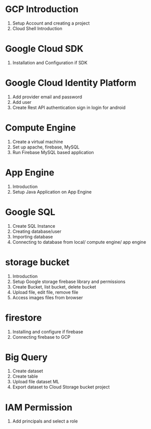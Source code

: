 # GCP Introduction
1. Setup Account and creating a project
2. Cloud Shell Introduction


# Google Cloud SDK
1. Installation and Configuration if SDK


# Google Cloud Identity Platform
1. Add provider email and password
2. Add user
3. Create Rest API authentication sign in login for android

# Compute Engine
1. Create a virtual machine
2. Set up apache, firebase, MySQL
3. Run Firebase MySQL based application

# App Engine
1. Introduction
2. Setup Java Application on App Engine

# Google SQL
1. Create SQL Instance
2. Creating database/user
3. Importing database
4. Connecting to database from local/ compute engine/ app engine

# storage bucket
1. Introduction
2. Setup Google storage firebase library and permissions
3. Create Bucket, list bucket, delete bucket
4. Upload file, edit file, remove file
5. Access images files from browser

# firestore
1. Installing and configure if firebase
2. Connecting firebase to GCP

# Big Query
1. Create dataset
2. Create table
3. Upload file dataset ML
4. Export dataset to Cloud Storage bucket project

# IAM Permission
1. Add principals and select a role 
